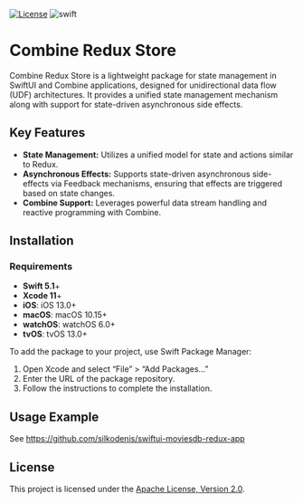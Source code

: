 [![License](https://img.shields.io/github/license/silkodenis/combine-redux-store.svg)](https://github.com/silkodenis/combine-redux-store/blob/main/LICENSE)
![swift](https://github.com/silkodenis/combine-redux-store/actions/workflows/swift.yml/badge.svg?branch=main)

# Combine Redux Store

Combine Redux Store is a lightweight package for state management in SwiftUI and Combine applications, designed for unidirectional data flow (UDF) architectures. It provides a unified state management mechanism along with support for state-driven asynchronous side effects.

## Key Features

- **State Management:** Utilizes a unified model for state and actions similar to Redux.
- **Asynchronous Effects:** Supports state-driven asynchronous side-effects via Feedback mechanisms, ensuring that effects are triggered based on state changes.
- **Combine Support:** Leverages powerful data stream handling and reactive programming with Combine.

## Installation

### Requirements

- **Swift 5.1**+
- **Xcode 11**+
- **iOS**: iOS 13.0+
- **macOS**: macOS 10.15+
- **watchOS**: watchOS 6.0+
- **tvOS**: tvOS 13.0+

To add the package to your project, use Swift Package Manager:

1. Open Xcode and select “File” > “Add Packages…”
2. Enter the URL of the package repository.
3. Follow the instructions to complete the installation.

## Usage Example

See https://github.com/silkodenis/swiftui-moviesdb-redux-app

## License
This project is licensed under the [Apache License, Version 2.0](LICENSE).
